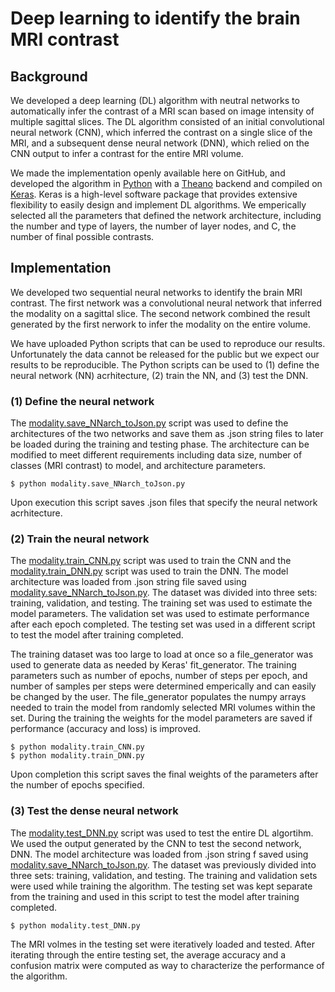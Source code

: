 # Deep learning to identify the brain MRI contrast
## Background
We developed a deep learning (DL) algorithm with neutral networks to automatically infer the contrast of a MRI scan based on image intensity of multiple sagittal slices.  The DL algorithm consisted of an initial convolutional neural network (CNN), which inferred the contrast on a single slice of the MRI, and a subsequent dense neural network (DNN), which relied on the CNN output to infer a contrast for the entire MRI volume.  

We made the implementation openly available here on GitHub, and developed the algorithm in [Python](https://www.python.org) with a [Theano](http://deeplearning.net/software/theano/) backend and compiled on [Keras](https://keras.io).  Keras is a high-level software package that provides extensive flexibility to easily design and implement DL algorithms.  We emperically selected all the parameters that defined the network architecture, including the number and type of layers, the number of layer nodes, and C, the number of final possible contrasts.  

## Implementation
We developed two sequential neural networks to identify the brain MRI contrast.  The first network was a convolutional neural network that inferred the modality on a sagittal slice.  The second network combined the result generated by the first nerwork to infer the modality on the entire volume.

We have uploaded Python scripts that can be used to reproduce our results.  Unfortunately the data cannot be released for the public but we expect our results to be reproducible.  The Python scripts can be used to (1) define the neural network (NN) acrhitecture, (2) train the NN, and (3) test the DNN.

### (1) Define the neural network
The [modality.save_NNarch_toJson.py](https://github.com/ricardopizarro/MRI-contrast/blob/master/src/modality.save_NNarch_toJson.py) script was used to define the architectures of the two networks and save them as .json string files to later be loaded during the training and testing phase.  The architecture can be modified to meet different requirements including data size, number of classes (MRI contrast) to model, and architecture parameters.  
```
$ python modality.save_NNarch_toJson.py
```
Upon execution this script saves .json files that specify the neural network acrhitecture.

### (2) Train the neural network
The [modality.train_CNN.py](https://github.com/ricardopizarro/MRI-contrast/blob/master/src/modality.train_CNN.py) script was used to train the CNN and the [modality.train_DNN.py](https://github.com/ricardopizarro/MRI-contrast/blob/master/src/modality.train_DNN.py) script was used to train the DNN.  The model architecture was loaded from .json string file saved using [modality.save_NNarch_toJson.py](https://github.com/ricardopizarro/MRI-contrast/blob/master/src/modality.save_NNarch_toJson.py).  The dataset was divided into three sets: training, validation, and testing.  The training set was used to estimate the model parameters.  The validation  set was used to estimate performance after each epoch completed.  The testing set was used in a different script to test the model after training completed. 

The training dataset was too large to load at once so a file_generator was used to generate data as needed by Keras' fit_generator.  The training parameters such as number of epochs, number of steps per epoch, and number of samples per steps were determined emperically and can easily be changed by the user.  The file_generator populates the numpy arrays needed to train the model from randomly selected MRI volumes within the set.  During the training the weights for the model parameters are saved if performance (accuracy and loss) is improved.  
```
$ python modality.train_CNN.py
$ python modality.train_DNN.py
```
Upon completion this script saves the final weights of the parameters after the number of epochs specified.

### (3) Test the dense neural network
The [modality.test_DNN.py](https://github.com/ricardopizarro/MRI-contrast/blob/master/src/modality.test_DNN.py) script was used to test the entire DL algortihm. We used the output generated by the CNN to test the second network, DNN.  The model architecture was loaded from .json string f saved using [modality.save_NNarch_toJson.py](https://github.com/ricardopizarro/MRI-contrast/blob/master/src/modality.save_NNarch_toJson.py).  The dataset was previously divided into three sets: training, validation, and testing.  The training and validation sets were used while training the algorithm.  The testing set was kept separate from the training and used in this script to test the model after training completed.
```
$ python modality.test_DNN.py
```
The MRI volmes in the testing set were iteratively loaded and tested.  After iterating through the entire testing set, the average accuracy and a confusion matrix were computed as way to characterize the performance of the algorithm.


